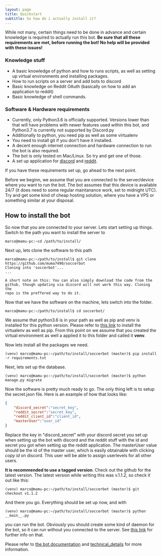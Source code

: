 ```yaml
---
layout: page
title: Quickstart
subtitle: So how do i actually install it?
---
```

While not many, certain things need to be done in advance and certain
knowledge is required to actually run this bot. **Be sure that
all these requirements are met, before running the bot! No help
will be provided with these issues!**

### Knowledge stuff
* A basic knowledge of python and how to runs scripts, as well
as setting up virtual environments and installing packages.
* How to run scripts on a server and add bots to discord
* Basic knowledge on Reddit OAuth (basically on how to add
an application to reddit)
* Basic knowledge of shell commands.

### Software & Hardware requirements

* Currently, only Python3.6 is officially supported. Versions
lower than that will have problems with newer features used within
this bot, and Python3.7 is currently not supported by Discord.py
* Additionally to python, you need pip as well as some virtualenv
* You need to install git if you don't have it installed.
* A decent enough internet connection and hardware connection to run
the bot is also required.
* The bot is only tested on Mac/Linux. So try and get one of those.
* A set up application for [discord](https://discordapp.com/developers/docs/topics/oauth2#bots) and [reddit](https://ssl.reddit.com/prefs/apps/).

If you have these requirements set up, go ahead to the next point.

Before we beginn, we assume that you are connected to the server/device
where you want to run the bot. The bot assumes that this device is
available 24/7 (it does need to some regular maintanance work, set to
midnight UTC). Try and get some kind of cheap hosting solution, where
you have a VPS or something similar at your disposal.

## How to install the bot

So now that you are connected to your server. Lets start setting up
things. Switch to the path you want to install the server to
```console
marco@mamu-pc:~cd /path/to/install/
```
Next up, lets clone the software to this path
```console
marco@mamu-pc:~/path/to/install$ git clone https://github.com/muma7490/soccerbot
Cloning into 'soccerbot'...
...
```
```
A short note on this: You can also simply download the code from the
github, though updating via discord will not work this way. Cloning the
repo is the preffered way to do it.
```
Now that we have the software on the machine, lets switch into the folder.
```console
marco@mamu-pc:~/path/to/install$ cd soccerbot/
```
We assume that python3.6 is in your path as well as pip and venv is
installed for this python version. Please refer to
[this link](https://gist.github.com/Geoyi/d9fab4f609e9f75941946be45000632b)
to install the virtualenv as well as pip. From this point on we
assume that you created the virtual environment as well a
applied it to this folder and called it __venv__.

Now lets install all the packages we need.
```console
(venv) marco@mamu-pc:~/path/to/install/soccerbot (master)$ pip install -r requirements.txt
```
Next, lets set up the database.
```console
(venv) marco@mamu-pc:~/path/to/install/soccerbot (master)$ python manage.py migrate
```
Now the software is pretty much ready to go. The only thing left is
to setup the secret.json file. Here is an example of how that looks like:
```json
{
	"discord_secret":"secret_key",
	"reddit_secret":"secret_key",
	"reddit_client_id":"client_id",
	"masterUser":"user_id"
}
```
Replace the key in "discord_secret" with your discord secret you set up
when setting up the bot with discord and the reddit stuff with the
id and secret you got when setting up the reddit application. The
masterUser value should be the id of the master user, which is easily
obtainable with clicking _copy id_ on discord. This user will be able to assign userlevels for all other users.

**It is recommended to use a tagged version**. Check out the github for the
latest version. The latest version while writing this was v.1.1.2, so check
it out like this:
```console
(venv) marco@mamu-pc:~/path/to/install/soccerbot (master)$ git checkout v1.1.2
```

And there you go. Everything should be set up now, and with
```console
(venv) marco@mamu-pc:~/path/to/install/soccerbot (master)$ python __main__.py
```

you can run the bot. Obviously you should create some kind of daemon for
the bot, so it can run without you connected to the server. See
[this link](https://www.raspberrypi-spy.co.uk/2015/10/how-to-autorun-a-python-script-on-boot-using-systemd/)
 for further info on that.

 Please refer to [the bot documentation](documentation.md) and [technical_details](technical_details.md) for more information.

